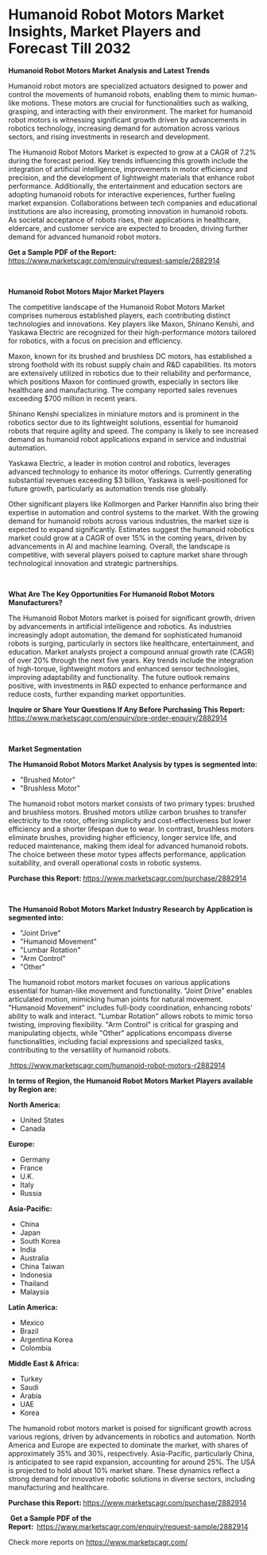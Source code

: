 <p><h1>Humanoid Robot Motors Market Insights, Market Players and Forecast Till 2032</h1></p><p><strong>Humanoid Robot Motors Market Analysis and Latest Trends</strong></p>
<p><p>Humanoid robot motors are specialized actuators designed to power and control the movements of humanoid robots, enabling them to mimic human-like motions. These motors are crucial for functionalities such as walking, grasping, and interacting with their environment. The market for humanoid robot motors is witnessing significant growth driven by advancements in robotics technology, increasing demand for automation across various sectors, and rising investments in research and development.</p><p>The Humanoid Robot Motors Market is expected to grow at a CAGR of 7.2% during the forecast period. Key trends influencing this growth include the integration of artificial intelligence, improvements in motor efficiency and precision, and the development of lightweight materials that enhance robot performance. Additionally, the entertainment and education sectors are adopting humanoid robots for interactive experiences, further fueling market expansion. Collaborations between tech companies and educational institutions are also increasing, promoting innovation in humanoid robots. As societal acceptance of robots rises, their applications in healthcare, eldercare, and customer service are expected to broaden, driving further demand for advanced humanoid robot motors.</p></p>
<p><strong>Get a Sample PDF of the Report:&nbsp;</strong> <a href="https://www.marketscagr.com/enquiry/request-sample/2882914?utm_campaign=2948&utm_medium=2&utm_source=Github&utm_content=ia&utm_term=13032025&utm_id=humanoid-robot-motors">https://www.marketscagr.com/enquiry/request-sample/2882914</a></p>
<p>&nbsp;</p>
<p><strong>Humanoid Robot Motors Major Market Players</strong></p>
<p><p>The competitive landscape of the Humanoid Robot Motors Market comprises numerous established players, each contributing distinct technologies and innovations. Key players like Maxon, Shinano Kenshi, and Yaskawa Electric are recognized for their high-performance motors tailored for robotics, with a focus on precision and efficiency.</p><p>Maxon, known for its brushed and brushless DC motors, has established a strong foothold with its robust supply chain and R&D capabilities. Its motors are extensively utilized in robotics due to their reliability and performance, which positions Maxon for continued growth, especially in sectors like healthcare and manufacturing. The company reported sales revenues exceeding $700 million in recent years.</p><p>Shinano Kenshi specializes in miniature motors and is prominent in the robotics sector due to its lightweight solutions, essential for humanoid robots that require agility and speed. The company is likely to see increased demand as humanoid robot applications expand in service and industrial automation.</p><p>Yaskawa Electric, a leader in motion control and robotics, leverages advanced technology to enhance its motor offerings. Currently generating substantial revenues exceeding $3 billion, Yaskawa is well-positioned for future growth, particularly as automation trends rise globally.</p><p>Other significant players like Kollmorgen and Parker Hannifin also bring their expertise in automation and control systems to the market. With the growing demand for humanoid robots across various industries, the market size is expected to expand significantly. Estimates suggest the humanoid robotics market could grow at a CAGR of over 15% in the coming years, driven by advancements in AI and machine learning. Overall, the landscape is competitive, with several players poised to capture market share through technological innovation and strategic partnerships.</p></p>
<p>&nbsp;</p>
<p><strong>What Are The Key Opportunities For Humanoid Robot Motors Manufacturers?</strong></p>
<p><p>The Humanoid Robot Motors market is poised for significant growth, driven by advancements in artificial intelligence and robotics. As industries increasingly adopt automation, the demand for sophisticated humanoid robots is surging, particularly in sectors like healthcare, entertainment, and education. Market analysts project a compound annual growth rate (CAGR) of over 20% through the next five years. Key trends include the integration of high-torque, lightweight motors and enhanced sensor technologies, improving adaptability and functionality. The future outlook remains positive, with investments in R&D expected to enhance performance and reduce costs, further expanding market opportunities.</p></p>
<p><strong>Inquire or Share Your Questions If Any Before Purchasing This Report:</strong> <a href="https://www.marketscagr.com/enquiry/pre-order-enquiry/2882914?utm_campaign=2948&utm_medium=2&utm_source=Github&utm_content=ia&utm_term=13032025&utm_id=humanoid-robot-motors">https://www.marketscagr.com/enquiry/pre-order-enquiry/2882914</a></p>
<p>&nbsp;</p>
<p><strong>Market Segmentation</strong></p>
<p><strong>The Humanoid Robot Motors Market Analysis by types is segmented into:</strong></p>
<p><ul><li>"Brushed Motor"</li><li>"Brushless Motor"</li></ul></p>
<p><p>The humanoid robot motors market consists of two primary types: brushed and brushless motors. Brushed motors utilize carbon brushes to transfer electricity to the rotor, offering simplicity and cost-effectiveness but lower efficiency and a shorter lifespan due to wear. In contrast, brushless motors eliminate brushes, providing higher efficiency, longer service life, and reduced maintenance, making them ideal for advanced humanoid robots. The choice between these motor types affects performance, application suitability, and overall operational costs in robotic systems.</p></p>
<p><strong>Purchase this Report:&nbsp;</strong><a href="https://www.marketscagr.com/purchase/2882914?utm_campaign=2948&utm_medium=2&utm_source=Github&utm_content=ia&utm_term=13032025&utm_id=humanoid-robot-motors">https://www.marketscagr.com/purchase/2882914</a></p>
<p>&nbsp;</p>
<p><strong>The Humanoid Robot Motors Market Industry Research by Application is segmented into:</strong></p>
<p><ul><li>"Joint Drive"</li><li>"Humanoid Movement"</li><li>"Lumbar Rotation"</li><li>"Arm Control"</li><li>"Other"</li></ul></p>
<p><p>The humanoid robot motors market focuses on various applications essential for human-like movement and functionality. "Joint Drive" enables articulated motion, mimicking human joints for natural movement. "Humanoid Movement" includes full-body coordination, enhancing robots' ability to walk and interact. "Lumbar Rotation" allows robots to mimic torso twisting, improving flexibility. "Arm Control" is critical for grasping and manipulating objects, while "Other" applications encompass diverse functionalities, including facial expressions and specialized tasks, contributing to the versatility of humanoid robots.</p></p>
<p><a href="https://www.marketscagr.com/humanoid-robot-motors-r2882914?utm_campaign=2948&utm_medium=2&utm_source=Github&utm_content=ia&utm_term=13032025&utm_id=humanoid-robot-motors">&nbsp;https://www.marketscagr.com/humanoid-robot-motors-r2882914</a></p>
<p><strong>In terms of Region, the Humanoid Robot Motors Market Players available by Region are:</strong></p>
<p>
    <p> <strong> North America: </strong>
        <ul>
            <li>United States</li>
            <li>Canada</li>
        </ul>
        </p> 
    <p> <strong> Europe: </strong>
        <ul>
            <li>Germany</li>
            <li>France</li>
            <li>U.K.</li>
            <li>Italy</li>
            <li>Russia</li>
        </ul>
        </p> 
    <p> <strong> Asia-Pacific: </strong>
        <ul>
            <li>China</li>
            <li>Japan</li>
            <li>South Korea</li>
            <li>India</li>
            <li>Australia</li>
            <li>China Taiwan</li>
            <li>Indonesia</li>
            <li>Thailand</li>
            <li>Malaysia</li>
        </ul>
        </p> 
    <p> <strong> Latin America: </strong>
        <ul>
            <li>Mexico</li>
            <li>Brazil</li>
            <li>Argentina Korea</li>
            <li>Colombia</li>
        </ul>
        </p> 
    <p> <strong> Middle East & Africa: </strong>
        <ul>
            <li>Turkey</li>
            <li>Saudi</li>
            <li>Arabia</li>
            <li>UAE</li>
            <li>Korea</li>
        </ul>
    </p>
    </p>
<p><p>The humanoid robot motors market is poised for significant growth across various regions, driven by advancements in robotics and automation. North America and Europe are expected to dominate the market, with shares of approximately 35% and 30%, respectively. Asia-Pacific, particularly China, is anticipated to see rapid expansion, accounting for around 25%. The USA is projected to hold about 10% market share. These dynamics reflect a strong demand for innovative robotic solutions in diverse sectors, including manufacturing and healthcare.</p></p>
<p><strong>Purchase this Report: </strong><a href="https://www.marketscagr.com/purchase/2882914?utm_campaign=2948&utm_medium=2&utm_source=Github&utm_content=ia&utm_term=13032025&utm_id=humanoid-robot-motors">https://www.marketscagr.com/purchase/2882914</a></p>
<p>&nbsp;<strong>Get a Sample PDF of the Report:&nbsp;&nbsp;</strong><a href="https://www.marketscagr.com/enquiry/request-sample/2882914?utm_campaign=2948&utm_medium=2&utm_source=Github&utm_content=ia&utm_term=13032025&utm_id=humanoid-robot-motors">https://www.marketscagr.com/enquiry/request-sample/2882914</a></p>
<p><strong></strong></p>
<p>Check more reports on <a href="https://www.marketscagr.com/?utm_campaign=2948&utm_medium=2&utm_source=Github&utm_content=ia&utm_term=13032025&utm_id=humanoid-robot-motors">https://www.marketscagr.com/</a></p>